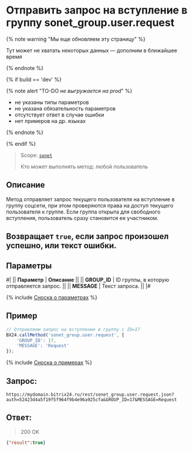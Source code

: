# Отправить запрос на вступление в группу sonet_group.user.request

{% note warning "Мы еще обновляем эту страницу" %}

Тут может не хватать некоторых данных — дополним в ближайшее время

{% endnote %}

{% if build == 'dev' %}

{% note alert "TO-DO _не выгружается на prod_" %}

- не указаны типы параметров
- не указана обязательность параметров
- отсутствует ответ в случае ошибки
- нет примеров на др. языках

{% endnote %}

{% endif %}

> Scope: [`sonet`](../../scopes/permissions.md)
>
> Кто может выполнять метод: любой пользователь

## Описание

Метод отправляет запрос текущего пользователя на вступление в группу соцсети, при этом проверяются права на доступ текущего пользователя к группе. Если группа открыта для свободного вступления, пользователь сразу становится ее участником.

## Возвращает `true`, если запрос произошел успешно, или текст ошибки.

## Параметры

#|
|| **Параметр** | **Описание** ||
|| **GROUP_ID** | ID группы, в которую отправляется запрос. ||
|| **MESSAGE** | Текст запроса. ||
|#

{% include [Сноска о параметрах](../../../_includes/required.md) %}

## Пример

```js
// Отправляем запрос на вступление в группу с ID=17
BX24.callMethod('sonet_group.user.request', {
    'GROUP_ID': 17,
    'MESSAGE': 'Request'
});
```
{% include [Сноска о примерах](../../../_includes/examples.md) %}

## Запрос:

```
https://mydomain.bitrix24.ru/rest/sonet_group.user.request.json?auth=52423d4a5f19f5f964f9b4e96a925cfa&GROUP_ID=17&MESSAGE=Request
```

## Ответ:

>200 OK

```json
{"result":true}
```